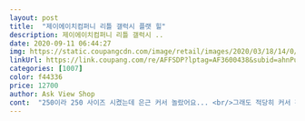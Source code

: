 ```yaml
---
layout: post 
title:  "제이에이치컴퍼니 리틀 갤럭시 플랫 힐" 
description: 제이에이치컴퍼니 리틀 갤럭시 ..
date: 2020-09-11 06:44:27 
img: https://static.coupangcdn.com/image/retail/images/2020/03/18/14/0/4022bac0-935b-402e-9428-6515fa15a857.jpg 
linkUrl: https://link.coupang.com/re/AFFSDP?lptag=AF3600438&subid=ahnPublicAsk&pageKey=1410132828&itemId=2446520424&vendorItemId=70440232213&traceid=V0-113-822904557b399e0b 
categories: [1007] 
color: f44336 
price: 12700 
author: Ask View Shop 
cont:  "250이라 250 사이즈 시켰는데 은근 커서 놀랐어요... <br/>그래도 적당히 커서 편하게 움직일수 있고 미친듯이 뛰지만 않으면... <br/>벗겨질 위험은 없을것 같아요! 사진이랑 똑같아서 더 맘에 드는ㅎㅎㅎㅎㅎㅎ후회는 없습니다ㅎㅎ가성비 최고예요!<br/>가성비 값에 아주아주아주 만족합니다 !<br/>다른건 눈에 안들어올정도로?ㅎㅎ<br/>진짜 느낌 너무 좋아요 )<br/>짱짱 !<br/>평소240인데 발붓는걸생각해서주문 양말신고신어도커요<br/>" 
---
```

